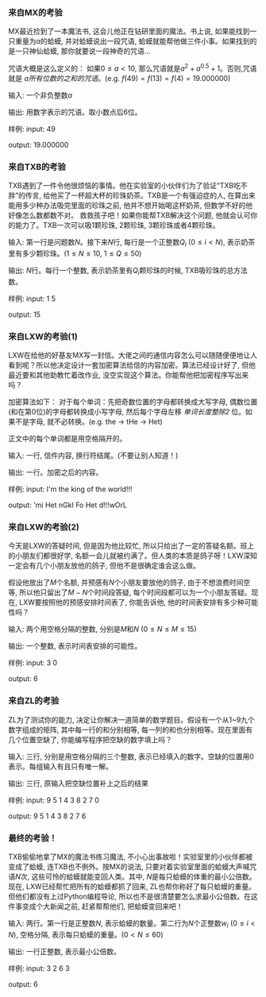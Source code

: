 ### 来自MX的考验
MX最近捡到了一本魔法书, 这会儿他正在钻研里面的魔法。书上说, 如果能找到一只重量为$a$的蛤蟆, 并对蛤蟆说出一段咒语, 蛤蟆就能帮他做三件小事。如果找到的是一只神仙蛤蟆, 那你就要说一段神奇的咒语...

咒语大概是这么定义的：
如果$0 \leq a \lt 10$, 那么咒语就是$a^2+a^{0.5}+1$。否则,咒语就是 *$a$所有位数的之和的咒语*。(e.g. $f(49) = f(13) = f(4) = 19.000000$)

输入: 一个非负整数$a$

输出: 用数字表示的咒语。取小数点后6位。

样例:
input:
49

output:
19.000000

### 来自TXB的考验
TXB遇到了一件令他很烦恼的事情。他在实验室的小伙伴们为了验证“TXB吃不胖”的传言, 给他买了一杯超大杯的珍珠奶茶。TXB是一个有强迫症的人, 在算出来能用多少种办法吸完里面的珍珠之前, 他并不想开始喝这杯奶茶, 但数学不好的他好像怎么数都数不对。
救救孩子吧！如果你能帮TXB解决这个问题, 他就会认可你的能力了。TXB一次可以吸1颗珍珠, 2颗珍珠, 3颗珍珠或者4颗珍珠。

输入: 第一行是问题数$N$。接下来$N$行, 每行是一个正整数$Q_i$ ($0 \leq i \lt N$), 表示奶茶里有多少颗珍珠。($1 \leq N \leq 10$, $1 \leq Q \leq 50)$

输出: $N$行。每行一个整数, 表示奶茶里有$Q_i$颗珍珠的时候, TXB吸珍珠的总方法数。

样例:
input:
1
5

output:
15

### 来自LXW的考验(1)
LXW在给他的好基友MX写一封信。大佬之间的通信内容怎么可以随随便便地让人看到呢？所以他决定设计一套加密算法给信的内容加密。算法已经设计好了, 但他最近要和其他助教忙着改作业, 没空实现这个算法。你能帮他把加密程序写出来吗？

加密算法如下：
对于每个单词：先把奇数位置的字母都转换成大写字母, 偶数位置(和在第0位)的字母都转换成小写字母, 然后每个字母左移 *单词长度整除2* 位。如果不是字母, 就不必转换。(e.g. the → tHe → Het)

正文中的每个单词都是用空格隔开的。

输入: 一行, 信件内容, 换行符结尾。(不要让别人知道！)

输出: 一行。加密之后的内容。

样例:
input:
I'm the king of the world!!!

output:
'mi Het nGkI Fo Het d!!!wOrL

### 来自LXW的考验(2)
今天是LXW的答疑时间, 但是因为他比较忙, 所以只给出了一定的答疑名额。班上的小朋友们都很好学, 名额一会儿就被约满了。但人类的本质是鸽子呀！LXW深知一定会有几个小朋友放他的鸽子, 但他不是很确定谁会这么做。

假设他放出了$M$个名额, 并预感有$N$个小朋友要放他的鸽子, 由于不想浪费时间空等, 所以他只留出了$M-N$个时间段答疑, 每个时间段都可以为一个小朋友答疑。现在, LXW要按照他的预感安排时间表了, 你能告诉他, 他的时间表安排有多少种可能性吗？

输入: 两个用空格分隔的整数, 分别是$M$和$N$ ($0 \leq N \leq M \leq 15$)

输出: 一个整数, 表示时间表安排的可能性。

样例:
input:
3 0

output:
6

### 来自ZL的考验
ZL为了测试你的能力, 决定让你解决一道简单的数学题目。假设有一个从1~9九个数字组成的矩阵, 其中每一行的和分别相等, 每一列的和也分别相等。现在里面有几个位置空缺了, 你能编写程序把空缺的数字填上吗？

输入: 三行, 分别是用空格分隔的三个整数, 表示已经填入的数字。空缺的位置用0表示。每组输入有且只有唯一解。

输出: 三行, 原输入把空缺位置补上之后的结果

样例:
input:
9 5 1
4 3 8
2 7 0

output:
9 5 1
4 3 8
2 7 6

### 最终的考验！
TXB偷偷地拿了MX的魔法书练习魔法, 不小心出事故啦！实验室里的小伙伴都被变成了蛤蟆, 连TXB也不例外。按MX的说法, 只要对着实验室里面的蛤蟆大声喊咒语$N$次, 这些可怜的蛤蟆就能变回人类。其中, $N$是每只蛤蟆的体重的最小公倍数。现在, LXW已经帮忙把所有的蛤蟆都抓了回来, ZL也帮你称好了每只蛤蟆的重量。但他们都没有上过Python编程导论, 所以也不是很清楚要怎么求最小公倍数。在这件事变成个大新闻之前, 赶紧帮帮他们, 把蛤蟆变回来吧！

输入: 两行。第一行是正整数$N$, 表示蛤蟆的数量。第二行为$N$个正整数$w_i$ ($0 \leq i \lt N$), 空格分隔, 表示每只蛤蟆的重量。($0 \lt N \leq 60$)

输出: 一行正整数, 表示最小公倍数。

样例:
input:
3
2 6 3

output:
6
